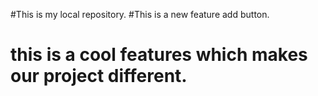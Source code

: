 #This is my local repository.
#This is a new feature add button.
# this is a cool features which makes our project different.